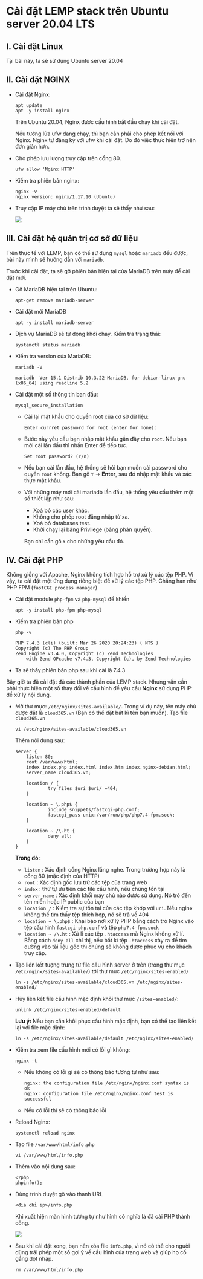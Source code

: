 # Cài đặt LEMP stack trên Ubuntu server 20.04 LTS

## I. Cài đặt Linux
Tại bài này, ta sẽ sử dụng Ubuntu server 20.04

## II. Cài đặt NGINX
- Cài đặt Nginx:
    ```
    apt update
    apt -y install nginx
    ```

    Trên Ubuntu 20.04, Nginx được cấu hình bắt đầu chạy khi cài đặt.

    Nếu tường lửa ufw đang chạy, thì bạn cần phải cho phép kết nối với Nginx. Nginx tự đăng ký với ufw khi cài đặt. Do đó việc thực hiện trở nên đơn giản hơn.

- Cho phép lưu lượng truy cập trên cổng 80.
    ```
    ufw allow 'Nginx HTTP'
    ```

- Kiểm tra phiên bản nginx:
    ```
    nginx -v
    nginx version: nginx/1.17.10 (Ubuntu)
    ```

- Truy cập IP máy chủ trên trình duyệt ta sẽ thấy như sau:

    <img src="https://i.imgur.com/GiC8qvj.png">

## III. Cài đặt hệ quản trị cơ sở dữ liệu
Trên thực tế với LEMP, bạn có thể sử dụng `mysql` hoặc `mariadb` đều được, bài này mình sẽ hướng dẫn với `mariadb`.

Trước khi cài đặt, ta sẽ gỡ phiên bản hiện tại của MariaDB trên máy để cài đặt mới.

- Gỡ MariaDB hiện tại trên Ubuntu:
    ```
    apt-get remove mariadb-server
    ```

- Cài đặt mới MariaDB
    ```
    apt -y install mariadb-server
    ```

- Dịch vụ MariaDB sẽ tự động khởi chạy. Kiểm tra trạng thái:
    ```
    systemctl status mariadb
    ```

- Kiểm tra version của MariaDB:
    ```
    mariadb -V

    mariadb  Ver 15.1 Distrib 10.3.22-MariaDB, for debian-linux-gnu (x86_64) using readline 5.2
    ```

- Cài đặt một số thông tin ban đầu:
    ```
    mysql_secure_installation
    ```

    - Cài lại mật khẩu cho quyền root của cơ sở dữ liệu:
        ```
        Enter currret password for root (enter for none):
        ```

    - Bước này yêu cầu bạn nhập mật khẩu gần đây cho `root`. Nếu bạn mới cài lần đầu thì nhấn Enter để tiếp tục.
        ```
        Set root password? (Y/n)
        ```
    
    - Nếu bạn cài lần đầu, hệ thống sẽ hỏi bạn muốn cài password cho quyền `root` không. Bạn gõ `Y` -> **Enter**, sau đó nhập mật khẩu và xác thực mật khẩu.

    - Với những máy mới cài mariadb lần đầu, hệ thống yêu cầu thêm một số thiết lập như sau:

        - Xoá bỏ các user khác.
        - Không cho phép root đăng nhập từ xa.
        - Xoá bỏ databases test.
        - Khởi chạy lại bảng Privilege (bảng phân quyền).

        Bạn chỉ cần gõ `Y` cho những yêu cầu đó.

## IV. Cài đặt PHP
Không giống với Apache, Nginx không tích hợp hỗ trợ xử lý các tệp PHP. Vì vậy, ta cài đặt một ứng dụng riêng biệt để xử lý các tệp PHP. Chẳng hạn như PHP FPM (`fastCGI process manager`)

- Cài đặt module `php-fpm` và `php-mysql` để khiến 
    ```
    apt -y install php-fpm php-mysql
    ```

- Kiểm tra phiên bản php
    ```
    php -v

    PHP 7.4.3 (cli) (built: Mar 26 2020 20:24:23) ( NTS )
    Copyright (c) The PHP Group
    Zend Engine v3.4.0, Copyright (c) Zend Technologies
        with Zend OPcache v7.4.3, Copyright (c), by Zend Technologies
    ```

- Ta sẽ thấy phiên bản php sau khi cài là 7.4.3

Bây giờ ta đã cài đặt đủ các thành phần của LEMP stack. Nhưng vẫn cần phải thực hiện một số thay đổi về cấu hình để yêu cầu **Nginx** sử dụng PHP để xử lý nội dung.

- Mở thư mục: `/etc/nginx/sites-available/`. Trong ví dụ này, tên máy chủ được đặt là `cloud365.vn` (Bạn có thể đặt bất kì tên bạn muốn). Tạo file `cloud365.vn`
    ``` 
    vi /etc/nginx/sites-available/cloud365.vn
    ```
    Thêm nội dung sau:
    ```
    server {
        listen 80;
        root /var/www/html;
        index index.php index.html index.htm index.nginx-debian.html;
        server_name cloud365.vn;
 
        location / {
                try_files $uri $uri/ =404;
        }
 
        location ~ \.php$ {
                include snippets/fastcgi-php.conf;
                fastcgi_pass unix:/var/run/php/php7.4-fpm.sock;
        }
 
        location ~ /\.ht {
                deny all;
        }
    }
    ```

    **Trong đó:**
    - `listen` : Xác định cổng Nginx lắng nghe. Trong trường hợp này là cổng 80 (mặc định của HTTP)
    - `root` : Xác định gốc lưu trữ các tệp của trang web
    - `index` : thứ tự ưu tiên các file cấu hình, nếu chúng tồn tại
    - `server_name` : Xác định khối máy chủ nào được sử dụng. Nó trỏ đến tên miền hoặc IP public của bạn
    - `location /` : Kiểm tra sự tồn tại của các tệp khớp với `uri`. Nếu nginx không thể tìm thấy tệp thích hợp, nó sẽ trả về 404
    - `location ~ \.php$` : Khai báo nơi xử lý PHP bằng cách trỏ Nginx vào tệp cấu hình `fastcgi-php.conf` và tệp `php7.4-fpm.sock`
    - `location ~ /\.ht` : Xử lí các tệp `.htaccess` mà Nginx không xử lí. Bằng cách `deny all` chỉ thị, nếu bất kì tệp `.htaccess` xảy ra để tìm đường vào tài liệu gốc thì chúng sẽ không được phục vụ cho khách truy cập.

- Tạo liên kết tượng trưng từ file cấu hình server ở trên (trong thư mục `/etc/nginx/sites-available/`) tới thư mục `/etc/nginx/sites-enabled/`
    ```
    ln -s /etc/nginx/sites-available/cloud365.vn /etc/nginx/sites-enabled/
    ```

- Hủy liên kết file cấu hình mặc định khỏi thư mục `/sites-enabled/`:
    ```
    unlink /etc/nginx/sites-enabled/default
    ```

    **Lưu ý:** Nếu bạn cần khôi phục cấu hình mặc định, bạn có thể tạo liên kết lại với file mặc định:
    ```
    ln -s /etc/nginx/sites-available/default /etc/nginx/sites-enabled/
    ```

- Kiểm tra xem file cấu hình mới có lỗi gì không:
    ```
    nginx -t
    ```
    - Nếu không có lỗi gì sẽ có thông báo tương tự như sau:
        ```
        nginx: the configuration file /etc/nginx/nginx.conf syntax is ok
        nginx: configuration file /etc/nginx/nginx.conf test is successful
        ```
    - Nếu có lỗi thì sẽ có thông báo lỗi

- Reload Nginx:
    ```
    systemctl reload nginx
    ```

- Tạo file `/var/www/html/info.php` 
    ```
    vi /var/www/html/info.php
    ```

- Thêm vào nội dung sau:
    ```
    <?php
    phpinfo();
    ```

- Dùng trình duyệt gõ vào thanh URL
    ```
    <địa chỉ ip>/info.php
    ```

    Khi xuất hiện màn hình tương tự như hình có nghĩa là đã cài PHP thành công.

    <img src="https://i.imgur.com/dqH9H2K.png">

- Sau khi cài đặt xong, bạn nên xóa file `info.php`, vì nó có thể cho người dùng trái phép một số gợi ý về cấu hình của trang web và giúp họ cố gắng đột nhập.
    ```
    rm /var/www/html/info.php
    ```